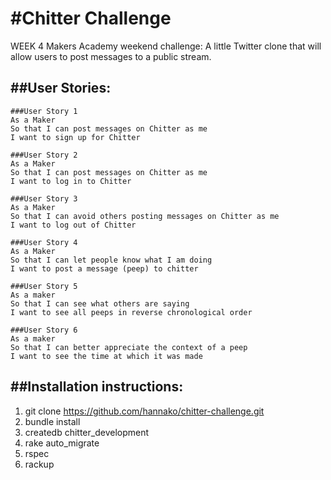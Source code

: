 #Chitter Challenge
=================

WEEK 4 Makers Academy weekend challenge:
A little Twitter clone that will allow  users to post messages to a public stream.

##User Stories:
-------

```
###User Story 1
As a Maker
So that I can post messages on Chitter as me
I want to sign up for Chitter

###User Story 2
As a Maker
So that I can post messages on Chitter as me
I want to log in to Chitter

###User Story 3
As a Maker
So that I can avoid others posting messages on Chitter as me
I want to log out of Chitter

###User Story 4
As a Maker
So that I can let people know what I am doing
I want to post a message (peep) to chitter

###User Story 5
As a maker
So that I can see what others are saying
I want to see all peeps in reverse chronological order

###User Story 6
As a maker
So that I can better appreciate the context of a peep
I want to see the time at which it was made
```

##Installation instructions:
-------------------------
1. git clone https://github.com/hannako/chitter-challenge.git
2. bundle install
3. createdb chitter_development
4. rake auto_migrate
5. rspec
6. rackup
